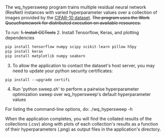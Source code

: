 The wq_hypersweep program trains multiple residual neural network (ResNet) instances with varied hyperparameter values over a collection of images provided by the [CIFAR-10 dataset](https://www.cs.toronto.edu/~kriz/cifar.html). ~~The program uses the Work Queueframework for distributed execution on available resources.~~

To run:
~~1. Install CCTools~~
2. Install Tensorflow, Keras, and plotting dependencies
```python
pip install tensorflow numpy scipy scikit-learn pillow h5py
pip install keras
pip install matplotlib numpy seaborn
```
3. To allow the application to contact the dataset's host server, you may need to update your python security certificates:
```
pip install --upgrade certifi
```
4. Run 'python sweep.sh' to perform a pairwise hyperparameter optimization sweep over wq_hypersweep's default hyperparameter values

For listing the command-line options, do: ./wq_hypersweep -h

When the application completes, you will find the collated results of the collections (.csv) along with plots of each collection's results as a function of their hyperparameters (.png) as output files in the application's directory.

